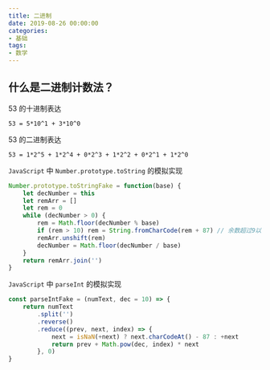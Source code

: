 ```yaml
---
title: 二进制
date: 2019-08-26 00:00:00
categories: 
- 基础
tags:
- 数学
---
```


## 什么是二进制计数法？

53 的十进制表达

```
53 = 5*10^1 + 3*10^0
```

53 的二进制表达

```
53 = 1*2^5 + 1*2^4 + 0*2^3 + 1*2^2 + 0*2^1 + 1*2^0   
```

`JavaScript` 中 `Number.prototype.toString` 的模拟实现
```javascript
Number.prototype.toStringFake = function(base) {
    let decNumber = this
    let remArr = []
    let rem = 0
    while (decNumber > 0) {
        rem = Math.floor(decNumber % base)
        if (rem > 10) rem = String.fromCharCode(rem + 87) // 余数超过9以[a-f]显示
        remArr.unshift(rem)
        decNumber = Math.floor(decNumber / base)
    }
    return remArr.join('')
}
```

`JavaScript` 中 `parseInt` 的模拟实现
```javascript
const parseIntFake = (numText, dec = 10) => {
    return numText
        .split('')
        .reverse()
        .reduce((prev, next, index) => {
            next = isNaN(+next) ? next.charCodeAt() - 87 : +next
            return prev + Math.pow(dec, index) * next
        }, 0)
}
```
